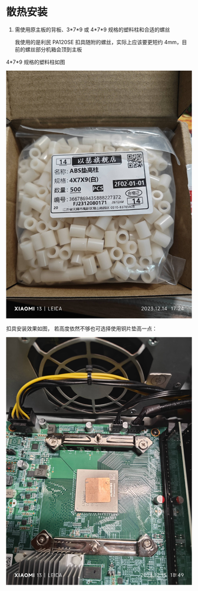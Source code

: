 # 散热安装

1. 需使用原主板的背板、3\*7\*9 或 4\*7\*9 规格的塑料柱和合适的螺丝   

   我使用的是利民 PA120SE 扣具随附的螺丝，实际上应该要更短约 4mm，目前的螺丝部分机箱会顶到主板

4\*7\*9 规格的塑料柱如图

![IMG_20231214_172445](plastic.jpg)

扣具安装效果如图， 若高度依然不够也可选择使用铜片垫高一点：

![IMG_20231213_184958](cooler-scaffold.jpg)